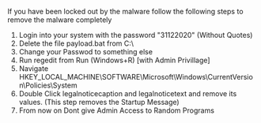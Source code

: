 If you have been locked out by the malware follow the following steps to remove the malware completely

1. Login into your system with the password "31122020" (Without Quotes)
2. Delete the file payload.bat from C:\
3. Change your Passwod to something else
4. Run regedit from Run (Windows+R) [with Admin Privillage]
5. Navigate HKEY_LOCAL_MACHINE\\SOFTWARE\\Microsoft\\Windows\\CurrentVersion\\Policies\\System 
6. Double Click legalnoticecaption and legalnoticetext and remove its values. (This step removes the Startup Message)
7. From now on Dont give Admin Access to Random Programs

